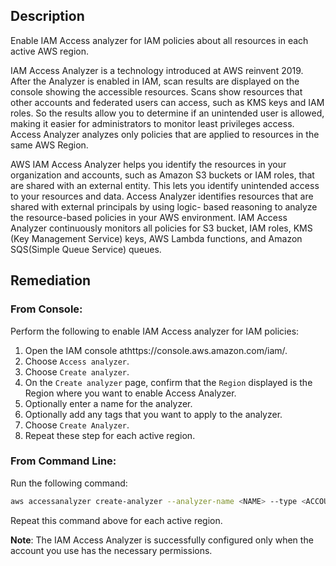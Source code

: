 ## Description

Enable IAM Access analyzer for IAM policies about all resources in each active AWS region.

IAM Access Analyzer is a technology introduced at AWS reinvent 2019. After the Analyzer is enabled in IAM, scan results are displayed on the console showing the accessible resources. Scans show resources that other accounts and federated users can access, such as KMS keys and IAM roles. So the results allow you to determine if an unintended user is allowed, making it easier for administrators to monitor least privileges access. Access Analyzer analyzes only policies that are applied to resources in the same AWS Region.

AWS IAM Access Analyzer helps you identify the resources in your organization and accounts, such as Amazon S3 buckets or IAM roles, that are shared with an external entity. This lets you identify unintended access to your resources and data. Access Analyzer identifies resources that are shared with external principals by using logic- based reasoning to analyze the resource-based policies in your AWS environment. IAM Access Analyzer continuously monitors all policies for S3 bucket, IAM roles, KMS (Key Management Service) keys, AWS Lambda functions, and Amazon SQS(Simple Queue Service) queues.

## Remediation

### From Console:

Perform the following to enable IAM Access analyzer for IAM policies:

1. Open the IAM console athttps://console.aws.amazon.com/iam/.
2. Choose `Access analyzer`.
3. Choose `Create analyzer`.
4. On the `Create analyzer` page, confirm that the `Region` displayed is the Region where you want to enable Access Analyzer.
5. Optionally enter a name for the analyzer.
6. Optionally add any tags that you want to apply to the analyzer.
7. Choose `Create Analyzer`.
8. Repeat these step for each active region.

### From Command Line:

Run the following command:

```bash
aws accessanalyzer create-analyzer --analyzer-name <NAME> --type <ACCOUNT|ORGANIZATION>
```
Repeat this command above for each active region.

**Note**: The IAM Access Analyzer is successfully configured only when the account you use has the necessary permissions.